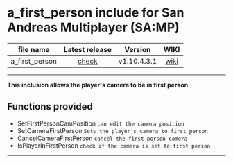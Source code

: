 # a_first_person include for San Andreas Multiplayer (SA:MP)

| file name | Latest release | Version | WIKI |
| :---: | :---: | :---: | :---: |
| a_first_person | [check](https://github.com/zHypezinXzL/include-a_first_person.inc/releases/tag/a_first_person-v1.10.4.3.1-support-omp) | v1.10.4.3.1 | [wiki](https://github.com/zHypezinXzL/include-a_first_person.inc/wiki) |

-------------------------------------------------

**This inclusion allows the player's camera to be in first person**

**Functions provided**
-----------------------------------

 - SetFirstPersonCamPosition `can edit the camera position`
 - SetCameraFirstPerson `Sets the player's camera to first person`
 - CancelCameraFirstPerson `cancel the first person camera`
 - IsPlayerInFirstPerson `check if the camera is set to first person`

-----------------------------------
